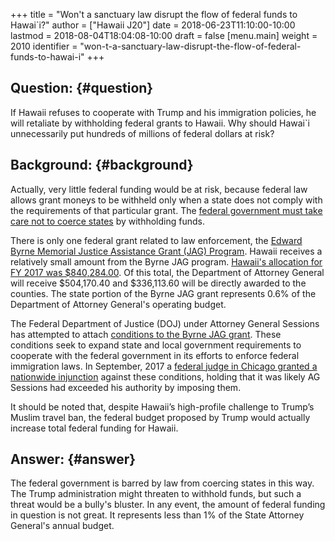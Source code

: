 +++
title = "Won't a sanctuary law disrupt the flow of federal funds to Hawai`i?"
author = ["Hawaii J20"]
date = 2018-06-23T11:10:00-10:00
lastmod = 2018-08-04T18:04:08-10:00
draft = false
[menu.main]
  weight = 2010
  identifier = "won-t-a-sanctuary-law-disrupt-the-flow-of-federal-funds-to-hawai-i"
+++

## Question: {#question}

If Hawaii refuses to cooperate with Trump and his immigration
policies, he will retaliate by withholding federal grants to Hawaii. Why should
Hawai\`i unnecessarily put hundreds of millions of federal dollars at risk?


## Background: {#background}

Actually, very little federal funding would be at risk, because federal law
allows grant moneys to be withheld only when a state does not comply with the
requirements of that particular grant.  The [federal government must take care
not to coerce states](https://www.everycrsreport.com/reports/R44797.html#%5FToc478130447) by withholding funds.

There is only one federal grant related to law enforcement, the [Edward Byrne
Memorial Justice Assistance Grant (JAG) Program](https://www.bja.gov/jag/). Hawaii receives a relatively
small amount from the Byrne JAG program. [Hawaii's allocation for FY 2017 was
$840,284.00](https://www.bja.gov/Programs/JAG/jag17/17HI.pdf). Of this total, the Department of Attorney General will receive
$504,170.40 and $336,113.60 will be directly awarded to the counties. The state
portion of the Byrne JAG grant represents 0.6% of the Department of Attorney
General's operating budget.

The Federal Department of Justice (DOJ) under Attorney General Sessions has
attempted to attach [conditions to the Byrne JAG grant](https://www.justice.gov/opa/pr/attorney-general-sessions-announces-immigration-compliance-requirements-edward-byrne-memorial). These conditions seek to
expand state and local government requirements to cooperate with the federal
government in its efforts to enforce federal immigration laws. In September,
2017 a [federal judge in Chicago granted a nationwide injunction](https://www.clearinghouse.net/detail.php?id=16080) against these
conditions, holding that it was likely AG Sessions had exceeded his authority by
imposing them.

It should be noted that, despite Hawaii’s high-profile challenge to Trump’s
Muslim travel ban, the federal budget proposed by Trump would actually increase
total federal funding for Hawaii.


## Answer: {#answer}

The federal government is barred by law from coercing states in this way. The
Trump administration might threaten to withhold funds, but such a threat would
be a bully's bluster. In any event, the amount of federal funding in question is
not great. It represents less than 1% of the State Attorney General's annual
budget.
